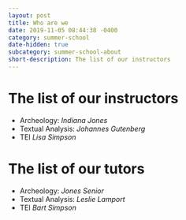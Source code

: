 ```yaml
---
layout: post
title: Who are we
date: 2019-11-05 08:44:38 -0400
category: summer-school
date-hidden: true
subcategory: summer-school-about
short-description: The list of our instructors
---
```


# The list of our instructors

* Archeology: *Indiana Jones*
* Textual Analysis: *Johannes Gutenberg*
* TEI *Lisa Simpson*

# The list of our tutors

* Archeology: *Jones Senior*
* Textual Analysis: *Leslie Lamport*
* TEI *Bart Simpson*
